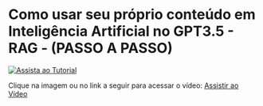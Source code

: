 # Como usar seu próprio conteúdo em Inteligência Artificial no GPT3.5 - RAG - (PASSO A PASSO)

[![Assista ao Tutorial](http://img.youtube.com/vi/gMSDl0PvjqI/0.jpg)](https://youtu.be/gMSDl0PvjqI)

Clique na imagem ou no link a seguir para acessar o vídeo:
[Assistir ao Vídeo](https://youtu.be/gMSDl0PvjqI)
